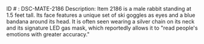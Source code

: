 ID # : DSC-MATE-2186
Description: Item 2186 is a male rabbit standing at 1.5 feet tall. Its face features a unique set of ski goggles as eyes and a blue bandana around its head. It is often seen wearing a silver chain on its neck and its signature LED gas mask, which reportedly allows it to "read people's emotions with greater accuracy."